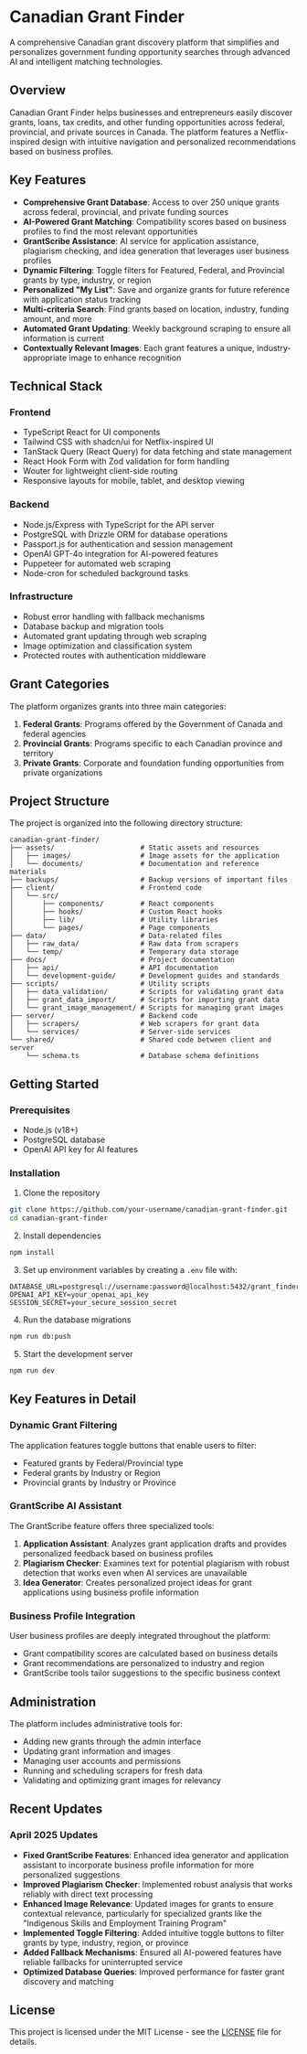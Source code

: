 # Canadian Grant Finder

A comprehensive Canadian grant discovery platform that simplifies and personalizes government funding opportunity searches through advanced AI and intelligent matching technologies.

## Overview

Canadian Grant Finder helps businesses and entrepreneurs easily discover grants, loans, tax credits, and other funding opportunities across federal, provincial, and private sources in Canada. The platform features a Netflix-inspired design with intuitive navigation and personalized recommendations based on business profiles.

## Key Features

- **Comprehensive Grant Database**: Access to over 250 unique grants across federal, provincial, and private funding sources
- **AI-Powered Grant Matching**: Compatibility scores based on business profiles to find the most relevant opportunities
- **GrantScribe Assistance**: AI service for application assistance, plagiarism checking, and idea generation that leverages user business profiles
- **Dynamic Filtering**: Toggle filters for Featured, Federal, and Provincial grants by type, industry, or region
- **Personalized "My List"**: Save and organize grants for future reference with application status tracking
- **Multi-criteria Search**: Find grants based on location, industry, funding amount, and more
- **Automated Grant Updating**: Weekly background scraping to ensure all information is current
- **Contextually Relevant Images**: Each grant features a unique, industry-appropriate image to enhance recognition

## Technical Stack

### Frontend
- TypeScript React for UI components
- Tailwind CSS with shadcn/ui for Netflix-inspired UI
- TanStack Query (React Query) for data fetching and state management
- React Hook Form with Zod validation for form handling
- Wouter for lightweight client-side routing
- Responsive layouts for mobile, tablet, and desktop viewing

### Backend
- Node.js/Express with TypeScript for the API server
- PostgreSQL with Drizzle ORM for database operations
- Passport.js for authentication and session management
- OpenAI GPT-4o integration for AI-powered features
- Puppeteer for automated web scraping 
- Node-cron for scheduled background tasks

### Infrastructure
- Robust error handling with fallback mechanisms
- Database backup and migration tools
- Automated grant updating through web scraping
- Image optimization and classification system
- Protected routes with authentication middleware

## Grant Categories

The platform organizes grants into three main categories:

1. **Federal Grants**: Programs offered by the Government of Canada and federal agencies
2. **Provincial Grants**: Programs specific to each Canadian province and territory
3. **Private Grants**: Corporate and foundation funding opportunities from private organizations

## Project Structure

The project is organized into the following directory structure:

```
canadian-grant-finder/
├── assets/                     # Static assets and resources
│   ├── images/                 # Image assets for the application
│   └── documents/              # Documentation and reference materials
├── backups/                    # Backup versions of important files
├── client/                     # Frontend code
│   └── src/
│       ├── components/         # React components
│       ├── hooks/              # Custom React hooks
│       ├── lib/                # Utility libraries
│       └── pages/              # Page components
├── data/                       # Data-related files
│   ├── raw_data/               # Raw data from scrapers
│   └── temp/                   # Temporary data storage
├── docs/                       # Project documentation
│   ├── api/                    # API documentation
│   └── development-guide/      # Development guides and standards
├── scripts/                    # Utility scripts
│   ├── data_validation/        # Scripts for validating grant data
│   ├── grant_data_import/      # Scripts for importing grant data
│   └── grant_image_management/ # Scripts for managing grant images
├── server/                     # Backend code
│   ├── scrapers/               # Web scrapers for grant data
│   └── services/               # Server-side services
└── shared/                     # Shared code between client and server
    └── schema.ts               # Database schema definitions
```

## Getting Started

### Prerequisites
- Node.js (v18+)
- PostgreSQL database
- OpenAI API key for AI features

### Installation

1. Clone the repository
```bash
git clone https://github.com/your-username/canadian-grant-finder.git
cd canadian-grant-finder
```

2. Install dependencies
```bash
npm install
```

3. Set up environment variables by creating a `.env` file with:
```
DATABASE_URL=postgresql://username:password@localhost:5432/grant_finder_db
OPENAI_API_KEY=your_openai_api_key
SESSION_SECRET=your_secure_session_secret
```

4. Run the database migrations
```bash
npm run db:push
```

5. Start the development server
```bash
npm run dev
```

## Key Features in Detail

### Dynamic Grant Filtering 
The application features toggle buttons that enable users to filter:
- Featured grants by Federal/Provincial type
- Federal grants by Industry or Region
- Provincial grants by Industry or Province

### GrantScribe AI Assistant
The GrantScribe feature offers three specialized tools:
1. **Application Assistant**: Analyzes grant application drafts and provides personalized feedback based on business profiles
2. **Plagiarism Checker**: Examines text for potential plagiarism with robust detection that works even when AI services are unavailable
3. **Idea Generator**: Creates personalized project ideas for grant applications using business profile information

### Business Profile Integration
User business profiles are deeply integrated throughout the platform:
- Grant compatibility scores are calculated based on business details
- Grant recommendations are personalized to industry and region
- GrantScribe tools tailor suggestions to the specific business context

## Administration

The platform includes administrative tools for:
- Adding new grants through the admin interface
- Updating grant information and images
- Managing user accounts and permissions
- Running and scheduling scrapers for fresh data
- Validating and optimizing grant images for relevancy

## Recent Updates

### April 2025 Updates
- **Fixed GrantScribe Features**: Enhanced idea generator and application assistant to incorporate business profile information for more personalized suggestions
- **Improved Plagiarism Checker**: Implemented robust analysis that works reliably with direct text processing
- **Enhanced Image Relevance**: Updated images for grants to ensure contextual relevance, particularly for specialized grants like the "Indigenous Skills and Employment Training Program"
- **Implemented Toggle Filtering**: Added intuitive toggle buttons to filter grants by type, industry, region, or province
- **Added Fallback Mechanisms**: Ensured all AI-powered features have reliable fallbacks for uninterrupted service
- **Optimized Database Queries**: Improved performance for faster grant discovery and matching

## License

This project is licensed under the MIT License - see the [LICENSE](LICENSE) file for details.
